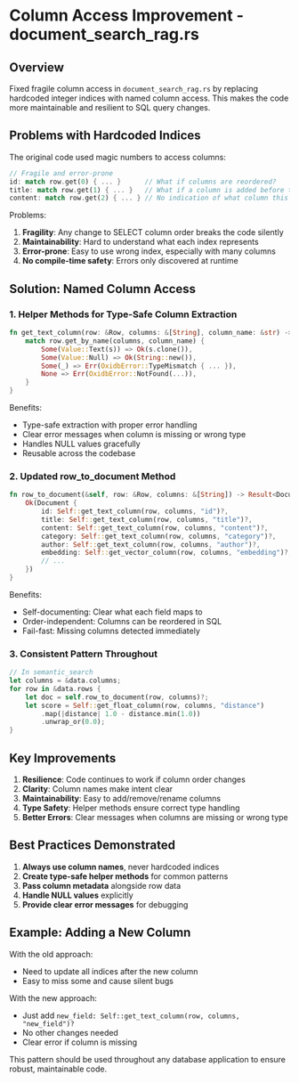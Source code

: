 # Column Access Improvement - document_search_rag.rs

## Overview
Fixed fragile column access in `document_search_rag.rs` by replacing hardcoded integer indices with named column access. This makes the code more maintainable and resilient to SQL query changes.

## Problems with Hardcoded Indices

The original code used magic numbers to access columns:
```rust
// Fragile and error-prone
id: match row.get(0) { ... }      // What if columns are reordered?
title: match row.get(1) { ... }   // What if a column is added before this?
content: match row.get(2) { ... } // No indication of what column this is
```

Problems:
1. **Fragility**: Any change to SELECT column order breaks the code silently
2. **Maintainability**: Hard to understand what each index represents
3. **Error-prone**: Easy to use wrong index, especially with many columns
4. **No compile-time safety**: Errors only discovered at runtime

## Solution: Named Column Access

### 1. **Helper Methods for Type-Safe Column Extraction**
```rust
fn get_text_column(row: &Row, columns: &[String], column_name: &str) -> Result<String, OxidbError> {
    match row.get_by_name(columns, column_name) {
        Some(Value::Text(s)) => Ok(s.clone()),
        Some(Value::Null) => Ok(String::new()),
        Some(_) => Err(OxidbError::TypeMismatch { ... }),
        None => Err(OxidbError::NotFound(...)),
    }
}
```

Benefits:
- Type-safe extraction with proper error handling
- Clear error messages when column is missing or wrong type
- Handles NULL values gracefully
- Reusable across the codebase

### 2. **Updated row_to_document Method**
```rust
fn row_to_document(&self, row: &Row, columns: &[String]) -> Result<Document, OxidbError> {
    Ok(Document {
        id: Self::get_text_column(row, columns, "id")?,
        title: Self::get_text_column(row, columns, "title")?,
        content: Self::get_text_column(row, columns, "content")?,
        category: Self::get_text_column(row, columns, "category")?,
        author: Self::get_text_column(row, columns, "author")?,
        embedding: Self::get_vector_column(row, columns, "embedding")?,
        // ...
    })
}
```

Benefits:
- Self-documenting: Clear what each field maps to
- Order-independent: Columns can be reordered in SQL
- Fail-fast: Missing columns detected immediately

### 3. **Consistent Pattern Throughout**
```rust
// In semantic_search
let columns = &data.columns;
for row in &data.rows {
    let doc = self.row_to_document(row, columns)?;
    let score = Self::get_float_column(row, columns, "distance")
        .map(|distance| 1.0 - distance.min(1.0))
        .unwrap_or(0.0);
}
```

## Key Improvements

1. **Resilience**: Code continues to work if column order changes
2. **Clarity**: Column names make intent clear
3. **Maintainability**: Easy to add/remove/rename columns
4. **Type Safety**: Helper methods ensure correct type handling
5. **Better Errors**: Clear messages when columns are missing or wrong type

## Best Practices Demonstrated

1. **Always use column names**, never hardcoded indices
2. **Create type-safe helper methods** for common patterns
3. **Pass column metadata** alongside row data
4. **Handle NULL values** explicitly
5. **Provide clear error messages** for debugging

## Example: Adding a New Column

With the old approach:
- Need to update all indices after the new column
- Easy to miss some and cause silent bugs

With the new approach:
- Just add `new_field: Self::get_text_column(row, columns, "new_field")?`
- No other changes needed
- Clear error if column is missing

This pattern should be used throughout any database application to ensure robust, maintainable code.
